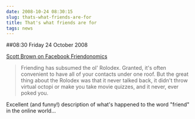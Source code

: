 ```yaml
---
date: 2008-10-24 08:30:15
slug: thats-what-friends-are-for
title: That's what friends are for
tags: news
---
```


##08:30 Friday 24 October 2008

[Scott Brown on Facebook Friendonomics](http://www.wired.com/techbiz/people/magazine/16-11/pl_brown)  


> Friending has subsumed the ol' Rolodex. Granted, it's often convenient to have all of your contacts under one roof. But the great thing about the Rolodex was that it never talked back, it didn't throw virtual octopi or make you take movie quizzes, and it never, ever poked you.

  
  


Excellent (and funny!) description of what's happened to the word "friend" in the online world...
